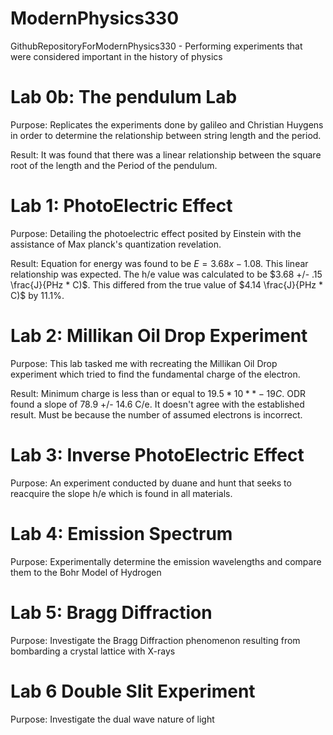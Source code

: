 # ModernPhysics330
GithubRepositoryForModernPhysics330 - Performing experiments that were considered important in the history of physics

# Lab 0b: The pendulum Lab 

Purpose: Replicates the experiments done by galileo and Christian Huygens in order to determine the relationship between string length and the period. 

Result: It was found that there was a linear relationship between the square root of the length and the Period of the pendulum. 

# Lab 1: PhotoElectric Effect 

Purpose: Detailing the photoelectric effect posited by Einstein with the assistance of Max planck's quantization revelation.

Result: Equation for energy was found to be $E = 3.68x - 1.08$. This linear relationship was expected. The h/e value was calculated to be $3.68 +/- .15 \frac{J}{PHz * C)$. This differed from the true value of $4.14 \frac{J}{PHz * C)$ by 11.1%. 

# Lab 2: Millikan Oil Drop Experiment 

Purpose: This lab tasked me with recreating the Millikan Oil Drop experiment which tried to find the fundamental charge of the electron.

Result: Minimum charge is less than or equal to $19.5 * 10 ** -19 C$. ODR found a slope of 78.9 +/- 14.6 C/e. It doesn't agree with the established result. Must be because the number of assumed electrons is incorrect. 

# Lab 3: Inverse PhotoElectric Effect 

Purpose:  An experiment conducted by duane and hunt that seeks to reacquire the slope h/e which is found in all materials. 

# Lab 4: Emission Spectrum 

Purpose: Experimentally determine the emission wavelengths and compare them to the Bohr Model of Hydrogen 

# Lab 5: Bragg Diffraction

Purpose: Investigate the Bragg Diffraction phenomenon resulting from bombarding a crystal lattice with X-rays 

# Lab 6 Double Slit Experiment 

Purpose: Investigate the dual wave nature of light 
